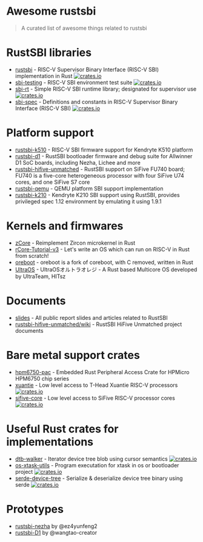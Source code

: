 # Awesome rustsbi

> A curated list of awesome things related to rustsbi

# RustSBI libraries

- [rustsbi](https://github.com/rustsbi/rustsbi) - RISC-V Supervisor Binary Interface (RISC-V SBI) implementation in Rust [![crates.io](https://img.shields.io/crates/v/rustsbi.svg)](https://crates.io/crates/rustsbi)
- [sbi-testing](https://github.com/rustsbi/sbi-testing) - RISC-V SBI environment test suite [![crates.io](https://img.shields.io/crates/v/sbi-testing.svg)](https://crates.io/crates/sbi-testing)
- [sbi-rt](https://github.com/rustsbi/sbi-rt) - Simple RISC-V SBI runtime library; designated for supervisor use [![crates.io](https://img.shields.io/crates/v/sbi-rt.svg)](https://crates.io/crates/sbi-rt)
- [sbi-spec](https://github.com/rustsbi/sbi-spec) - Definitions and constants in RISC-V Supervisor Binary Interface (RISC-V SBI) [![crates.io](https://img.shields.io/crates/v/sbi-spec.svg)](https://crates.io/crates/sbi-spec)

# Platform support

- [rustsbi-k510](https://github.com/Gstalker/rustsbi-k510) - RISC-V SBI firmware support for Kendryte K510 platform
- [rustsbi-d1](https://github.com/rustsbi/rustsbi-d1) - RustSBI bootloader firmware and debug suite for Allwinner D1 SoC boards, including Nezha, Lichee and more 
- [rustsbi-hifive-unmatched](https://github.com/rustsbi/rustsbi-hifive-unmatched) - RustSBI support on SiFive FU740 board; FU740 is a five-core heterogeneous processor with four SiFive U74 cores, and one SiFive S7 core
- [rustsbi-qemu](https://github.com/rustsbi/rustsbi-qemu) - QEMU platform SBI support implementation
- [rustsbi-k210](https://github.com/rustsbi/rustsbi-k210) - Kendryte K210 SBI support using RustSBI, provides privileged spec 1.12 environment by emulating it using 1.9.1

# Kernels and firmwares

- [zCore](https://github.com/rcore-os/zCore) - Reimplement Zircon microkernel in Rust
- [rCore-Tutorial-v3](https://github.com/rcore-os/rCore-Tutorial-v3) - Let's write an OS which can run on RISC-V in Rust from scratch!
- [oreboot](https://github.com/oreboot/oreboot) - oreboot is a fork of coreboot, with C removed, written in Rust
- [UltraOS](https://github.com/xiyurain/UltraOS) - UltraOSオルトラオレジ - A Rust based Multicore OS developed by UltraTeam, HITsz

# Documents

- [slides](https://github.com/rustsbi/slides) - All public report slides and articles related to RustSBI
- [rustsbi-hifive-unmatched/wiki](https://github.com/rustsbi/rustsbi-hifive-unmatched/wiki) - RustSBI HiFive Unmatched project documents

# Bare metal support crates

- [hpm6750-pac](https://github.com/rustsbi/hpm6750-pac) - Embedded Rust Peripheral Access Crate for HPMicro HPM6750 chip series
- [xuantie](https://github.com/rustsbi/xuantie) - Low level access to T-Head Xuantie RISC-V processors [![crates.io](https://img.shields.io/crates/v/xuantie.svg)](https://crates.io/crates/xuantie)
- [sifive-core](https://github.com/rustsbi/sifive-core) - Low level access to SiFive RISC-V processor cores [![crates.io](https://img.shields.io/crates/v/sifive-core.svg)](https://crates.io/crates/sifive-core)

# Useful Rust crates for implementations

- [dtb-walker](https://github.com/YdrMaster/dtb-walker) - Iterator device tree blob using cursor semantics [![crates.io](https://img.shields.io/crates/v/dtb-walker.svg)](https://crates.io/crates/dtb-walker)
- [os-xtask-utils](https://github.com/YdrMaster/os-xtask-utils) - Program executation for xtask in os or bootloader project [![crates.io](https://img.shields.io/crates/v/os-xtask-utils.svg)](https://crates.io/crates/os-xtask-utils)
- [serde-device-tree](https://github.com/rustsbi/serde-device-tree) - Serialize & deserialize device tree binary using serde [![crates.io](https://img.shields.io/crates/v/serde-device-tree.svg)](https://crates.io/crates/serde-device-tree)

# Prototypes

- [rustsbi-nezha](https://github.com/ez4yunfeng2/rustsbi-nezha) by @ez4yunfeng2
- [rustsbi-D1](https://github.com/wangtao-creator/rustsbi-D1) by @wangtao-creator
